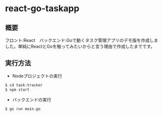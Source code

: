 # react-go-taskapp

## 概要
フロント:React　バックエンド:Goで動くタスク管理アプリのデモ版を作成しました。単純にReactとGoを触ってみたいからと言う理由で作成したまでです。

## 実行方法

* Nodeプロジェクトの実行

```bash
$ cd task-tracker
$ npm start
```

* バックエンドの実行

```bash
$ go run main.go
```